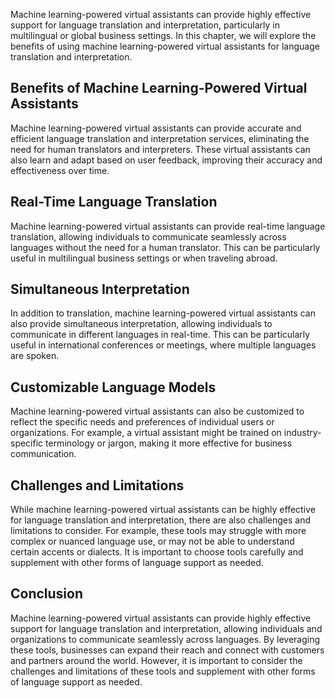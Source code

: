 
Machine learning-powered virtual assistants can provide highly effective support for language translation and interpretation, particularly in multilingual or global business settings. In this chapter, we will explore the benefits of using machine learning-powered virtual assistants for language translation and interpretation.

Benefits of Machine Learning-Powered Virtual Assistants
-------------------------------------------------------

Machine learning-powered virtual assistants can provide accurate and efficient language translation and interpretation services, eliminating the need for human translators and interpreters. These virtual assistants can also learn and adapt based on user feedback, improving their accuracy and effectiveness over time.

Real-Time Language Translation
------------------------------

Machine learning-powered virtual assistants can provide real-time language translation, allowing individuals to communicate seamlessly across languages without the need for a human translator. This can be particularly useful in multilingual business settings or when traveling abroad.

Simultaneous Interpretation
---------------------------

In addition to translation, machine learning-powered virtual assistants can also provide simultaneous interpretation, allowing individuals to communicate in different languages in real-time. This can be particularly useful in international conferences or meetings, where multiple languages are spoken.

Customizable Language Models
----------------------------

Machine learning-powered virtual assistants can also be customized to reflect the specific needs and preferences of individual users or organizations. For example, a virtual assistant might be trained on industry-specific terminology or jargon, making it more effective for business communication.

Challenges and Limitations
--------------------------

While machine learning-powered virtual assistants can be highly effective for language translation and interpretation, there are also challenges and limitations to consider. For example, these tools may struggle with more complex or nuanced language use, or may not be able to understand certain accents or dialects. It is important to choose tools carefully and supplement with other forms of language support as needed.

Conclusion
----------

Machine learning-powered virtual assistants can provide highly effective support for language translation and interpretation, allowing individuals and organizations to communicate seamlessly across languages. By leveraging these tools, businesses can expand their reach and connect with customers and partners around the world. However, it is important to consider the challenges and limitations of these tools and supplement with other forms of language support as needed.
